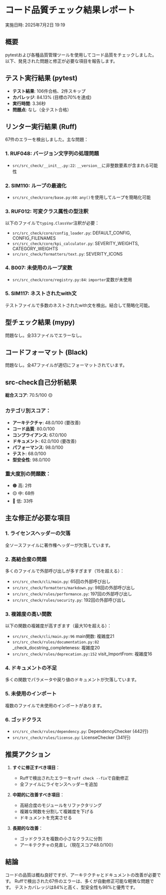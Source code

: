 # コード品質チェック結果レポート

実施日時: 2025年7月2日 19:19

## 概要

pytestおよび各種品質管理ツールを使用してコード品質をチェックしました。
以下、発見された問題と修正が必要な項目を報告します。

## テスト実行結果 (pytest)

- **テスト結果**: 106件合格、2件スキップ
- **カバレッジ**: 84.13% (目標の70%を達成)
- **実行時間**: 3.36秒
- **問題点**: なし（全テスト合格）

## リンター実行結果 (Ruff)

67件のエラーを検出しました。主な問題：

### 1. RUF048: バージョン文字列の処理問題
- `src/src_check/__init__.py:22`: `__version__`に非整数要素が含まれる可能性

### 2. SIM110: ループの最適化
- `src/src_check/core/base.py:60`: `any()`を使用してループを簡略化可能

### 3. RUF012: 可変クラス属性の型注釈
以下のファイルで`typing.ClassVar`注釈が必要：
- `src/src_check/core/config_loader.py`: DEFAULT_CONFIG, CONFIG_FILENAMES
- `src/src_check/core/kpi_calculator.py`: SEVERITY_WEIGHTS, CATEGORY_WEIGHTS
- `src/src_check/formatters/text.py`: SEVERITY_ICONS

### 4. B007: 未使用のループ変数
- `src/src_check/core/registry.py:84`: `importer`変数が未使用

### 5. SIM117: ネストされたwith文
テストファイルで多数のネストされたwith文を検出。結合して簡略化可能。

## 型チェック結果 (mypy)

問題なし。全33ファイルでエラーなし。

## コードフォーマット (Black)

問題なし。全47ファイルが適切にフォーマットされています。

## src-check自己分析結果

**総合スコア**: 70.5/100 🟡

### カテゴリ別スコア：
- **アーキテクチャ**: 48.0/100 (要改善)
- **コード品質**: 80.0/100
- **コンプライアンス**: 67.0/100
- **ドキュメント**: 62.0/100 (要改善)
- **パフォーマンス**: 98.0/100
- **テスト**: 68.0/100
- **型安全性**: 98.0/100

### 重大度別の問題数：
- 🟠 高: 2件
- 🟡 中: 68件
- 🔵 低: 33件

## 主な修正が必要な項目

### 1. ライセンスヘッダーの欠落
全ソースファイルに著作権ヘッダーが欠落しています。

### 2. 高結合度の問題
多くのファイルで外部呼び出しが多すぎます（15を超える）：
- `src/src_check/cli/main.py`: 65回の外部呼び出し
- `src/src_check/formatters/markdown.py`: 98回の外部呼び出し
- `src/src_check/rules/performance.py`: 197回の外部呼び出し
- `src/src_check/rules/security.py`: 192回の外部呼び出し

### 3. 複雑度の高い関数
以下の関数の複雑度が高すぎます（最大10を超える）：
- `src/src_check/cli/main.py:96` main関数: 複雑度21
- `src/src_check/rules/documentation.py:82` _check_docstring_completeness: 複雑度20
- `src/src_check/rules/deprecation.py:152` visit_ImportFrom: 複雑度16

### 4. ドキュメントの不足
多くの関数でパラメータや戻り値のドキュメントが欠落しています。

### 5. 未使用のインポート
複数のファイルで未使用のインポートがあります。

### 6. ゴッドクラス
- `src/src_check/rules/dependency.py`: DependencyChecker (442行)
- `src/src_check/rules/license.py`: LicenseChecker (341行)

## 推奨アクション

1. **すぐに修正すべき項目**：
   - Ruffで検出されたエラーを`ruff check --fix`で自動修正
   - 全ファイルにライセンスヘッダーを追加

2. **中期的に改善すべき項目**：
   - 高結合度のモジュールをリファクタリング
   - 複雑な関数を分割して複雑度を下げる
   - ドキュメントを充実させる

3. **長期的な改善**：
   - ゴッドクラスを複数の小さなクラスに分割
   - アーキテクチャの見直し（現在スコア48.0/100）

## 結論

コードの品質は概ね良好ですが、アーキテクチャとドキュメントの改善が必要です。
Ruffで検出された67件のエラーは、多くが自動修正可能な軽微な問題です。
テストカバレッジは84%と高く、型安全性も98%と優秀です。